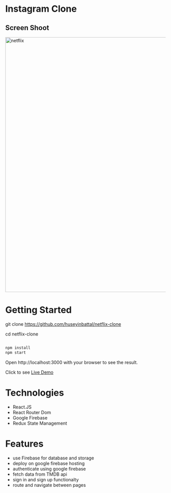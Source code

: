 # Instagram Clone

## Screen Shoot

<img width="800" alt="netflix" src="https://user-images.githubusercontent.com/95706081/219978922-3b4dc913-97e4-48a3-9c9a-327d7c64652b.png">


# Getting Started

git clone https://github.com/huseyinbattal/netflix-clone

cd netflix-clone

```bash

npm install
npm start
```

Open http://localhost:3000 with your browser to see the result.


Click to see [Live Demo](https://netflix-clone-23723.web.app/)



# Technologies
- React.JS
- React Router Dom
- Google Firebase
- Redux State Management


# Features
- use Firebase for database and storage
- deploy on google firebase hosting
- authenticate using google firebase
- fetch data from TMDB api
- sign in and sign up functionalty
- route and navigate between pages
